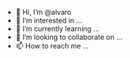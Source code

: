 - 👋 Hi, I’m @alvaro
- 👀 I’m interested in ...
- 🌱 I’m currently learning ...
- 💞️ I’m looking to collaborate on ...
- 📫 How to reach me ...

<!---
alrikep/alrikep is a ✨ special ✨ repository because its `README.md` (this file) appears on your GitHub profile.
You can click the Preview link to take a look at your changes.
--->
